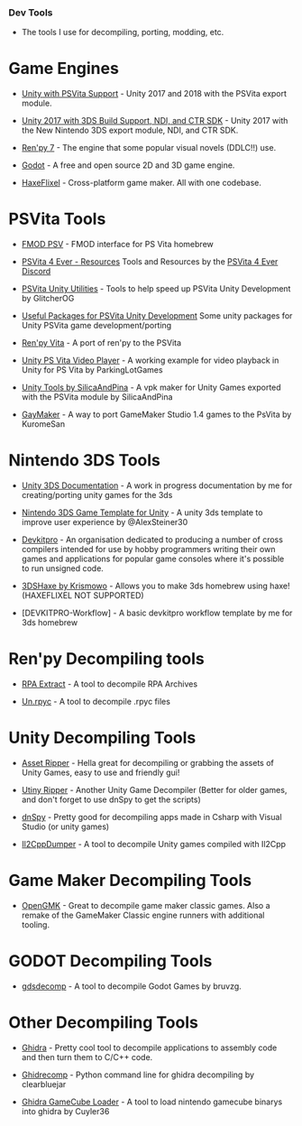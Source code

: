 ### Dev Tools

- The tools I use for decompiling, porting, modding, etc.

# Game Engines

- [Unity with PSVita Support](https://drive.google.com/drive/folders/1_q5bfUZexDKKUw6qGz6rJZ7yoNDaWFmg) - Unity 2017 and 2018 with the PSVita export module.

- [Unity 2017 with 3DS Build Support, NDI, and CTR SDK](https://archive.org/details/unity-2017-3ds-sdk_202308_202308) - Unity 2017 with the New Nintendo 3DS export module, NDI, and CTR SDK.

- [Ren'py 7](https://www.renpy.org/latest-7.html) - The engine that some popular visual novels (DDLC!!) use.

- [Godot](https://godotengine.org/download/windows/) - A free and open source 2D and 3D game engine.

- [HaxeFlixel](https://haxeflixel.com/documentation/getting-started/) - Cross-platform game maker. All with one codebase.

# PSVita Tools

- [FMOD PSV](https://github.com/GrapheneCt/FMOD-PSV) - FMOD interface for PS Vita homebrew

- [PSVita 4 Ever - Resources](https://docs.google.com/document/d/1VPwrSiBEzdKzhxGj16Ms2e7O-ThU3xDkq47JJVEQz6I/edit#) Tools and Resources by the [PSVita 4 Ever Discord](https://discord.gg/AgCDtU9Amq)

- [PSVita Unity Utilities](https://github.com/GlitcherOG/PSVita-Unity-Utilities) - Tools to help speed up PSVita Unity Development by GlitcherOG

- [Useful Packages for PSVita Unity Development](https://rentry.org/vitausefulpackages) Some unity packages for Unity PSVita game development/porting

- [Ren'py Vita](https://github.com/SonicMastr/renpy-vita) - A port of ren'py to the PSVita

- [Unity PS Vita Video Player](https://github.com/ParkingLotGames/Unity-PS-Vita-Video-Player) - A working example for video playback in Unity for PS Vita by ParkingLotGames

- [Unity Tools by SilicaAndPina](https://bitbucket.org/SilicaAndPina/unitytools/downloads/UnityTools.exe) - A vpk maker for Unity Games exported with the PSVita module by SilicaAndPina

- [GayMaker](https://github.com/KuromeSan/GayMaker/releases/tag/v1.7.7) - A way to port GameMaker Studio 1.4 games to the PsVita by KuromeSan

# Nintendo 3DS Tools

* [Unity 3DS Documentation](https://github.com/TyDevX/Unity3DS) - A work in progress documentation by me for creating/porting unity games for the 3ds

* [Nintendo 3DS Game Template for Unity](https://github.com/AlexSteiner30/Unity-Nintendo-3DS) - A unity 3ds template to improve user experience by @AlexSteiner30

* [Devkitpro](https://devkitpro.org/wiki/Getting_Started) - An organisation dedicated to producing a number of cross compilers intended for use by hobby programmers writing their own games and applications for popular game consoles where it's possible to run unsigned code.

* [3DSHaxe by Krismowo](https://github.com/Krismowo/3DSHaxe) - Allows you to make 3ds homebrew using haxe! (HAXEFLIXEL NOT SUPPORTED)

* [DEVKITPRO-Workflow] - A basic devkitpro workflow template by me for 3ds homebrew

# Ren'py Decompiling tools

- [RPA Extract](https://github.com/TyDevX/renpy-decomp-tools/raw/main/rpaExtract-OldVersion.exe) - A tool to decompile RPA Archives

- [Un.rpyc](https://github.com/TyDevX/renpy-decomp-tools/raw/main/un.rpyc) - A tool to decompile .rpyc files

# Unity Decompiling Tools

- [Asset Ripper](https://github.com/AssetRipper/AssetRipper/releases/latest) - Hella great for decompiling or grabbing the assets of Unity Games, easy to use and friendly gui!

- [Utiny Ripper](https://github.com/mafaca/UtinyRipper) - Another Unity Game Decompiler (Better for older games, and don't forget to use dnSpy to get the scripts)

- [dnSpy](https://github.com/dnSpy/dnSpy/releases/tag/v6.1.8) - Pretty good for decompiling apps made in Csharp with Visual Studio (or unity games)

- [Il2CppDumper](https://github.com/Perfare/Il2CppDumper/releases/latest) - A tool to decompile Unity games compiled with Il2Cpp

# Game Maker Decompiling Tools

- [OpenGMK](https://github.com/OpenGMK/OpenGMK/tree/master) - Great to decompile game maker classic games. Also a remake of the GameMaker Classic engine runners with additional tooling.

# GODOT Decompiling Tools

- [gdsdecomp](https://github.com/bruvzg/gdsdecomp/releases/latest) - A tool to decompile Godot Games by bruvzg.

# Other Decompiling Tools

- [Ghidra](https://github.com/NationalSecurityAgency/ghidra/releases/latest) - Pretty cool tool to decompile applications to assembly code and then turn them to C/C++ code.

- [Ghidrecomp](https://github.com/clearbluejar/ghidrecomp/releases/latest) - Python command line for ghidra decompiling by clearbluejar

- [Ghidra GameCube Loader](https://github.com/Cuyler36/Ghidra-GameCube-Loader/releases/latest) - A tool to load nintendo gamecube binarys into ghidra by Cuyler36
